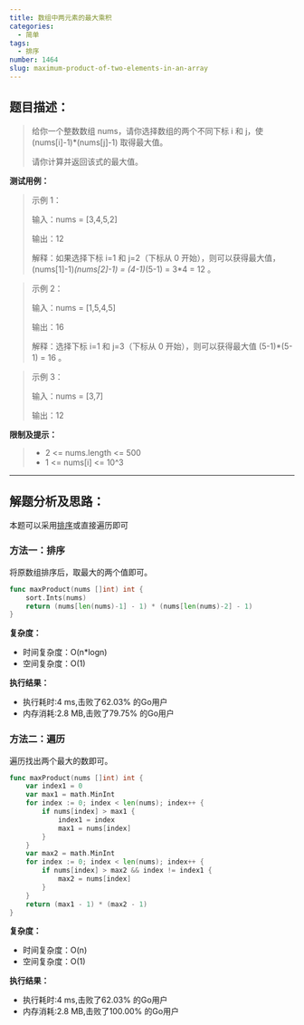 ```yaml
---
title: 数组中两元素的最大乘积
categories:
  - 简单
tags:
  - 排序
number: 1464
slug: maximum-product-of-two-elements-in-an-array
---
```



## 题目描述：

> 给你一个整数数组 nums，请你选择数组的两个不同下标 i 和 j，使 (nums[i]-1)*(nums[j]-1) 取得最大值。
>
> 请你计算并返回该式的最大值。

**测试用例：**

> 示例 1：
> 
> 输入：nums = [3,4,5,2]
> 
> 输出：12
> 
> 解释：如果选择下标 i=1 和 j=2（下标从 0 开始），则可以获得最大值，(nums[1]-1)*(nums[2]-1) = (4-1)*(5-1) = 3*4 = 12 。

> 示例 2：
> 
> 输入：nums = [1,5,4,5]
> 
> 输出：16
> 
> 解释：选择下标 i=1 和 j=3（下标从 0 开始），则可以获得最大值 (5-1)*(5-1) = 16 。

> 示例 3：
> 
> 输入：nums = [3,7]
> 
> 输出：12

**限制及提示：**
> - 2 <= nums.length <= 500
> - 1 <= nums[i] <= 10^3

---
## 解题分析及思路：

本题可以采用[排序](/sort)或直接遍历即可

### 方法一：排序

将原数组排序后，取最大的两个值即可。

```go
func maxProduct(nums []int) int {
	sort.Ints(nums)
	return (nums[len(nums)-1] - 1) * (nums[len(nums)-2] - 1)
}
```

**复杂度：**

- 时间复杂度：O(n*logn)
- 空间复杂度：O(1)

**执行结果：**

- 执行耗时:4 ms,击败了62.03% 的Go用户
- 内存消耗:2.8 MB,击败了79.75% 的Go用户

### 方法二：遍历

遍历找出两个最大的数即可。
```go
func maxProduct(nums []int) int {
	var index1 = 0
	var max1 = math.MinInt
	for index := 0; index < len(nums); index++ {
		if nums[index] > max1 {
			index1 = index
			max1 = nums[index]
		}
	}
	var max2 = math.MinInt
	for index := 0; index < len(nums); index++ {
		if nums[index] > max2 && index != index1 {
			max2 = nums[index]
		}
	}
	return (max1 - 1) * (max2 - 1)
}
```

**复杂度：**

- 时间复杂度：O(n)
- 空间复杂度：O(1)

**执行结果：**

- 执行耗时:4 ms,击败了62.03% 的Go用户
- 内存消耗:2.8 MB,击败了100.00% 的Go用户

